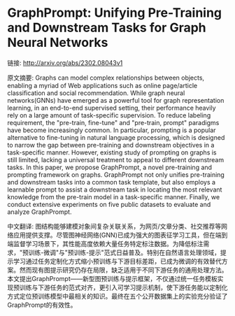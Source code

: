# GraphPrompt: Unifying Pre-Training and Downstream Tasks for Graph Neural Networks

链接: http://arxiv.org/abs/2302.08043v1

原文摘要:
Graphs can model complex relationships between objects, enabling a myriad of
Web applications such as online page/article classification and social
recommendation. While graph neural networks(GNNs) have emerged as a powerful
tool for graph representation learning, in an end-to-end supervised setting,
their performance heavily rely on a large amount of task-specific supervision.
To reduce labeling requirement, the "pre-train, fine-tune" and "pre-train,
prompt" paradigms have become increasingly common. In particular, prompting is
a popular alternative to fine-tuning in natural language processing, which is
designed to narrow the gap between pre-training and downstream objectives in a
task-specific manner. However, existing study of prompting on graphs is still
limited, lacking a universal treatment to appeal to different downstream tasks.
In this paper, we propose GraphPrompt, a novel pre-training and prompting
framework on graphs. GraphPrompt not only unifies pre-training and downstream
tasks into a common task template, but also employs a learnable prompt to
assist a downstream task in locating the most relevant knowledge from the
pre-train model in a task-specific manner. Finally, we conduct extensive
experiments on five public datasets to evaluate and analyze GraphPrompt.

中文翻译:
图结构能够建模对象间复杂关联关系，为网页/文章分类、社交推荐等网络应用提供支撑。尽管图神经网络(GNN)已成为强大的图表征学习工具，但在端到端监督学习场景下，其性能高度依赖大量任务特定标注数据。为降低标注需求，"预训练-微调"与"预训练-提示"范式日益普及。特别在自然语言处理领域，提示学习通过任务定制化方式缩小预训练与下游目标差距，已成为微调的有效替代方案。然而现有图提示研究仍存在局限，缺乏适用于不同下游任务的通用处理方法。本文提出GraphPrompt——新型图预训练与提示框架，不仅通过统一任务模板实现预训练与下游任务的范式对齐，更引入可学习提示机制，使下游任务能以定制化方式定位预训练模型中最相关的知识。最终在五个公开数据集上的实验充分验证了GraphPrompt的有效性。
